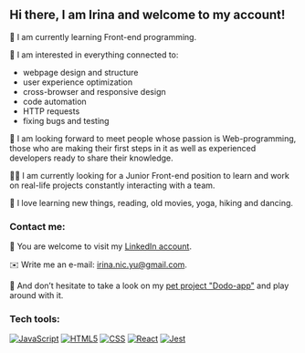 ## Hi there, I am Irina and welcome to my account!

:mechanical_arm: I am currently learning Front-end programming.

:octopus: I am interested in everything connected to:
 - webpage design and structure
 - user experience optimization
 - cross-browser and responsive design
 - code automation
 - HTTP requests
 - fixing bugs and testing

:dancers: I am looking forward to meet people whose passion is Web-programming, those who are making their first steps in it as well as experienced developers ready to share their knowledge.

:fist_right::fist_left: I am currently looking for a Junior Front-end position to learn and work on real-life projects constantly interacting with a team.

:mountain_bicyclist: I love learning new things, reading, old movies, yoga, hiking and dancing.

### Contact me:

:iphone: You are welcome to visit my [LinkedIn account](https://www.linkedin.com/in/irina-nicolai-392135206/).

:envelope: Write me an e-mail: irina.nic.yu@gmail.com.

:monocle_face: And don’t hesitate to take a look on my [pet project "Dodo-app"](https://dodo-app.net/) and play around with it. 

### Tech tools:

<a href="https://www.w3schools.com/js/js_es6.asp"><img src="https://i.ibb.co/HCSXQ1T/JS-small.png" alt="JavaScript"></a>
<a href="https://html.spec.whatwg.org/"><img src="https://i.ibb.co/KLd8ZJb/html-small.png" alt="HTML5"></a>
<a href="https://www.w3schools.com/css/css_intro.asp"><img src="https://i.ibb.co/KW4rgLm/css-small.png" alt="CSS"></a>
<a href="https://reactjs.org/"><img src="https://i.ibb.co/F5DgLTX/react-small.png" alt="React"></a>
<a href="https://jestjs.io/"><img src="https://i.ibb.co/NxRm7kp/jest-small.png" alt="Jest"></a>

